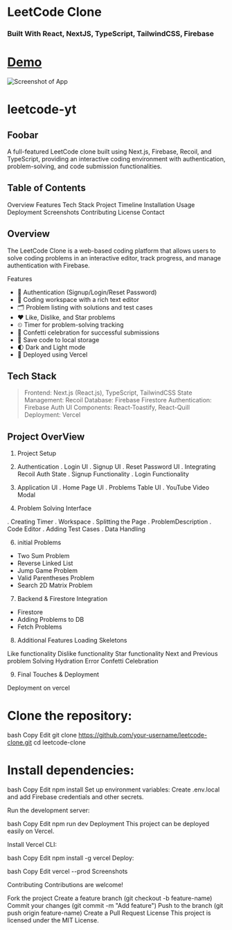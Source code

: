 # LeetCode Clone 

### Built With React, NextJS, TypeScript, TailwindCSS, Firebase

# [Demo](https://youtu.be/igqiduZR-Gg)

![Screenshot of App](https://i.ibb.co/b3XDkdN/Full-Stack-1.png)
# leetcode-yt

##  Foobar

A full-featured LeetCode clone built using Next.js, Firebase, Recoil, and TypeScript, providing an interactive coding environment with authentication, problem-solving, and code submission functionalities.

##  Table of Contents
Overview
Features
Tech Stack
Project Timeline
Installation
Usage
Deployment
Screenshots
Contributing
License
Contact


##  Overview
The LeetCode Clone is a web-based coding platform that allows users to solve coding problems in an interactive editor, track progress, and manage authentication with Firebase.

Features
* 🔐 Authentication (Signup/Login/Reset Password)
* 🧩 Coding workspace with a rich text editor
* 🗂 Problem listing with solutions and test cases
* ❤️ Like, Dislike, and Star problems
* ⏲ Timer for problem-solving tracking
* 🎉 Confetti celebration for successful submissions
* 💾 Save code to local storage
* 🌓 Dark and Light mode
* 🚀 Deployed using Vercel
  
## Tech Stack
> Frontend: Next.js (React.js), TypeScript, TailwindCSS
> State Management: Recoil
> Database: Firebase Firestore
> Authentication: Firebase Auth
> UI Components: React-Toastify, React-Quill
> Deployment: Vercel


## Project OverView
1. Project Setup
  
2. Authentication
 . Login UI
 . Signup UI
 . Reset Password UI
 . Integrating Recoil Auth State
 . Signup Functionality
 . Login Functionality
 
3. Application UI
 . Home Page UI
 . Problems Table UI
 . YouTube Video Modal
   
5. Problem Solving Interface

. Creating Timer
.  Workspace
. Splitting the Page
 . ProblemDescription
 . Code Editor
 . Adding Test Cases 
 . Data Handling 
 
6. initial Problems
 * Two Sum Problem
 * Reverse Linked List
 * Jump Game Problem
 * Valid Parentheses Problem
 * Search 2D Matrix Problem
   
7. Backend & Firestore Integration

 * Firestore
 * Adding Problems to DB
 * Fetch Problems

8. Additional Features
 Loading Skeletons

Like functionality
 Dislike functionality
 Star functionality
 Next and Previous problem
 Solving Hydration Error
 Confetti Celebration
 
9. Final Touches & Deployment

 Deployment on vercel

# Clone the repository:

bash
Copy
Edit
git clone https://github.com/your-username/leetcode-clone.git
cd leetcode-clone

# Install dependencies:

bash
Copy
Edit
npm install
Set up environment variables:
Create .env.local and add Firebase credentials and other secrets.

Run the development server:

bash
Copy
Edit
npm run dev
Deployment
This project can be deployed easily on Vercel.

Install Vercel CLI:

bash
Copy
Edit
npm install -g vercel
Deploy:

bash
Copy
Edit
vercel --prod
Screenshots

Contributing
Contributions are welcome!

Fork the project
Create a feature branch (git checkout -b feature-name)
Commit your changes (git commit -m "Add feature")
Push to the branch (git push origin feature-name)
Create a Pull Request
License
This project is licensed under the MIT License.


